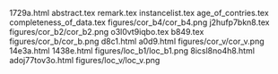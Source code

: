 1729a.html
abstract.tex
remark.tex
instancelist.tex
age_of_contries.tex
completeness_of_data.tex
figures/cor_b4/cor_b4.png
j2hufp7bkn8.tex
figures/cor_b2/cor_b2.png
o3l0vt9iqbo.tex
b849.tex
figures/cor_b/cor_b.png
d8c1.html
a0d9.html
figures/cor_v/cor_v.png
14e3a.html
1438e.html
figures/loc_b1/loc_b1.png
8icsl8no4h8.html
adoj77tov3o.html
figures/loc_v/loc_v.png